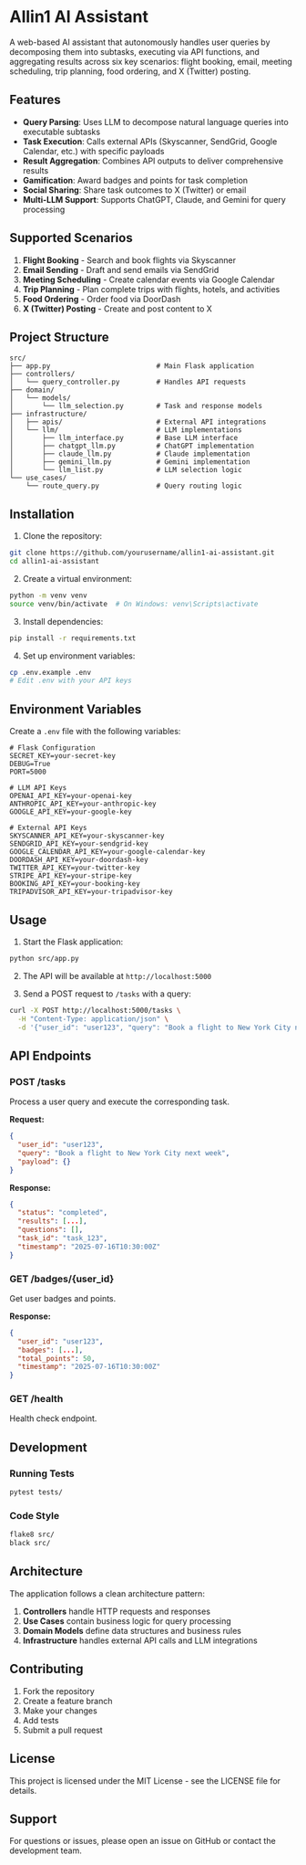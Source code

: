 # Allin1 AI Assistant

A web-based AI assistant that autonomously handles user queries by decomposing them into subtasks, executing via API functions, and aggregating results across six key scenarios: flight booking, email, meeting scheduling, trip planning, food ordering, and X (Twitter) posting.

## Features

- **Query Parsing**: Uses LLM to decompose natural language queries into executable subtasks
- **Task Execution**: Calls external APIs (Skyscanner, SendGrid, Google Calendar, etc.) with specific payloads
- **Result Aggregation**: Combines API outputs to deliver comprehensive results
- **Gamification**: Award badges and points for task completion
- **Social Sharing**: Share task outcomes to X (Twitter) or email
- **Multi-LLM Support**: Supports ChatGPT, Claude, and Gemini for query processing

## Supported Scenarios

1. **Flight Booking** - Search and book flights via Skyscanner
2. **Email Sending** - Draft and send emails via SendGrid
3. **Meeting Scheduling** - Create calendar events via Google Calendar
4. **Trip Planning** - Plan complete trips with flights, hotels, and activities
5. **Food Ordering** - Order food via DoorDash
6. **X (Twitter) Posting** - Create and post content to X

## Project Structure

```
src/
├── app.py                          # Main Flask application
├── controllers/
│   └── query_controller.py         # Handles API requests
├── domain/
│   └── models/
│       └── llm_selection.py        # Task and response models
├── infrastructure/
│   ├── apis/                       # External API integrations
│   └── llm/                        # LLM implementations
│       ├── llm_interface.py        # Base LLM interface
│       ├── chatgpt_llm.py          # ChatGPT implementation
│       ├── claude_llm.py           # Claude implementation
│       ├── gemini_llm.py           # Gemini implementation
│       └── llm_list.py             # LLM selection logic
└── use_cases/
    └── route_query.py              # Query routing logic
```

## Installation

1. Clone the repository:
```bash
git clone https://github.com/yourusername/allin1-ai-assistant.git
cd allin1-ai-assistant
```

2. Create a virtual environment:
```bash
python -m venv venv
source venv/bin/activate  # On Windows: venv\Scripts\activate
```

3. Install dependencies:
```bash
pip install -r requirements.txt
```

4. Set up environment variables:
```bash
cp .env.example .env
# Edit .env with your API keys
```

## Environment Variables

Create a `.env` file with the following variables:

```env
# Flask Configuration
SECRET_KEY=your-secret-key
DEBUG=True
PORT=5000

# LLM API Keys
OPENAI_API_KEY=your-openai-key
ANTHROPIC_API_KEY=your-anthropic-key
GOOGLE_API_KEY=your-google-key

# External API Keys
SKYSCANNER_API_KEY=your-skyscanner-key
SENDGRID_API_KEY=your-sendgrid-key
GOOGLE_CALENDAR_API_KEY=your-google-calendar-key
DOORDASH_API_KEY=your-doordash-key
TWITTER_API_KEY=your-twitter-key
STRIPE_API_KEY=your-stripe-key
BOOKING_API_KEY=your-booking-key
TRIPADVISOR_API_KEY=your-tripadvisor-key
```

## Usage

1. Start the Flask application:
```bash
python src/app.py
```

2. The API will be available at `http://localhost:5000`

3. Send a POST request to `/tasks` with a query:
```bash
curl -X POST http://localhost:5000/tasks \
  -H "Content-Type: application/json" \
  -d '{"user_id": "user123", "query": "Book a flight to New York City next week"}'
```

## API Endpoints

### POST /tasks
Process a user query and execute the corresponding task.

**Request:**
```json
{
  "user_id": "user123",
  "query": "Book a flight to New York City next week",
  "payload": {}
}
```

**Response:**
```json
{
  "status": "completed",
  "results": [...],
  "questions": [],
  "task_id": "task_123",
  "timestamp": "2025-07-16T10:30:00Z"
}
```

### GET /badges/{user_id}
Get user badges and points.

**Response:**
```json
{
  "user_id": "user123",
  "badges": [...],
  "total_points": 50,
  "timestamp": "2025-07-16T10:30:00Z"
}
```

### GET /health
Health check endpoint.

## Development

### Running Tests
```bash
pytest tests/
```

### Code Style
```bash
flake8 src/
black src/
```

## Architecture

The application follows a clean architecture pattern:

1. **Controllers** handle HTTP requests and responses
2. **Use Cases** contain business logic for query processing
3. **Domain Models** define data structures and business rules
4. **Infrastructure** handles external API calls and LLM integrations

## Contributing

1. Fork the repository
2. Create a feature branch
3. Make your changes
4. Add tests
5. Submit a pull request

## License

This project is licensed under the MIT License - see the LICENSE file for details.

## Support

For questions or issues, please open an issue on GitHub or contact the development team.
